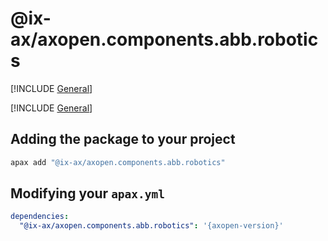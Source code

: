 # @ix-ax/axopen.components.abb.robotics

[!INCLUDE [General](../docs/README.md)]

[!INCLUDE [General](../../../docfx/articles/notes/APAX_PACAKGE_GENERAL.md)]


## Adding the package to your project
~~~bash
apax add "@ix-ax/axopen.components.abb.robotics"
~~~

## Modifying your `apax.yml`

~~~yml
dependencies:
  "@ix-ax/axopen.components.abb.robotics": '{axopen-version}'  
~~~